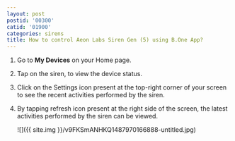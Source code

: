 ```yaml
---
layout: post
postid: '00300'
catid: '01900'
categories: sirens
title: How to control Aeon Labs Siren Gen (5) using B.One App?
---
```


1. Go to **My Devices** on your Home page.

2. Tap on the siren, to view the device status.

3. Click on the Settings icon present at the top-right corner of your screen to see the recent activities performed by the siren.

4. By tapping refresh icon present at the right side of the screen, the latest activities performed by the siren can be viewed.

    ![]({{ site.img }}/v9FKSmANHKQ1487970166888-untitled.jpg)